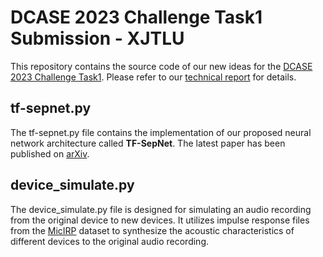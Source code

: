 # DCASE 2023 Challenge Task1 Submission - XJTLU
This repository contains the source code of our new ideas for the [DCASE 2023 Challenge Task1](https://dcase.community/challenge2023/task-low-complexity-acoustic-scene-classification). Please refer to our [technical report](https://dcase.community/documents/challenge2023/technical_reports/DCASE2023_Cai_74_t1.pdf) for details.
## tf-sepnet.py
The tf-sepnet.py file contains the implementation of our proposed neural network architecture called **TF-SepNet**. The latest paper has been published on [arXiv](https://arxiv.org/abs/2309.08200).
## device_simulate.py
The device_simulate.py file is designed for simulating an audio recording from the original device to new devices. It utilizes impulse response files from the [MicIRP](http://micirp.blogspot.com/?m=1) dataset to synthesize the acoustic characteristics of different devices to the original audio recording.
